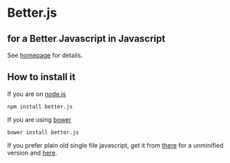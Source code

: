 # Better.js
## for a Better Javascript in Javascript 

See [homepage](http://jeromeetienne.github.io/better.js/) for details.

## How to install it

If you are on [node.js](http://nodejs.org)

```
npm install better.js
```

If you are using [bower](http://bower.io)

```
bower install better.js
```

If you prefer plain old single file javascript, get it from
[there](https://raw.github.com/jeromeetienne/better.js/master/build/better.js) for a unminified version and 
[here](https://raw.github.com/jeromeetienne/better.js/master/build/better.min.js).

